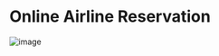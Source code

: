 # Online Airline Reservation


![image](https://user-images.githubusercontent.com/61040390/191721115-44abc8f3-63b3-417a-ae90-c77bbad36531.png)

